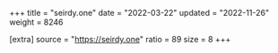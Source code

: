 +++
title = "seirdy.one"
date = "2022-03-22"
updated = "2022-11-26"
weight = 8246

[extra]
source = "https://seirdy.one"
ratio = 89
size = 8
+++
